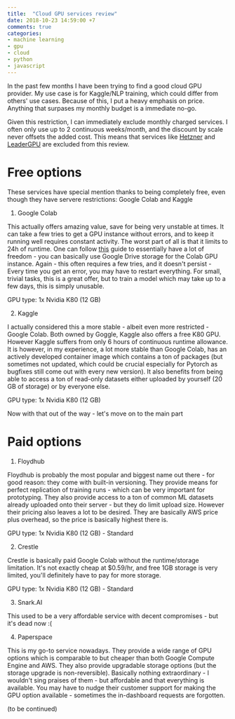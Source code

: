 ```yaml
---
title:  "Cloud GPU services review"
date: 2018-10-23 14:59:00 +7
comments: true
categories:
- machine learning
- gpu
- cloud
- python
- javascript
---
```


In the past few months I have been trying to find a good cloud GPU provider. My use case is for Kaggle/NLP training, which could differ from others' use cases. Because of this, I put a heavy emphasis on price. Anything that surpases my monthly budget is a immediate no-go.

Given this restriction, I can immediately exclude monthly charged services. I often only use up to 2 continuous weeks/month, and the discount by scale never offsets the added cost. This means that services like [Hetzner](https://www.hetzner.com/?country=us) and [LeaderGPU](https://www.leadergpu.com/) are excluded from this review.

# Free options

These services have special mention thanks to being completely free, even though they have servere restrictions: Google Colab and Kaggle

1. Google Colab

This actually offers amazing value, save for being very unstable at times. It can take a few tries to get a GPU instance without errors, and to keep it running well requires constant activity. The worst part of all is that it limits to 24h of runtime. One can follow [this](https://medium.com/deep-learning-turkey/google-colab-free-gpu-tutorial-e113627b9f5d) guide to essentially have a lot of freedom - you can basically use Google Drive storage for the Colab GPU instance. Again - this often requires a few tries, and it doesn't persist - Every time you get an error, you may have to restart everything. For small, trivial tasks, this is a great offer, but to train a model which may take up to a few days, this is simply unusable.

GPU type: 1x Nvidia K80 (12 GB)

2. Kaggle

I actually considered this a more stable - albeit even more restricted - Google Colab. Both owned by Goggle, Kaggle also offers a free K80 GPU. However Kaggle suffers from only 6 hours of continuous runtime allowance. It is however, in my experience, a lot more stable than Google Colab, has an actively developed container image which contains a ton of packages (but sometimes not updated, which could be crucial especially for Pytorch as bugfixes still come out with every new version). It also benefits from being able to access a ton of read-only datasets either uploaded by yourself (20 GB of storage) or by everyone else.

GPU type: 1x Nvidia K80 (12 GB)

Now with that out of the way - let's move on to the main part

# Paid options

1. Floydhub

Floydhub is probably the most popular and biggest name out there - for good reason: they come with built-in versioning. They provide means for perfect replication of training runs - which can be very important for prototyping. They also provide access to a ton of common ML datasets already uploaded onto their server - but they do limit upload size. However their pricing also leaves a lot to be desired. They are basically AWS price plus overhead, so the price is basically highest there is.

GPU type: 1x Nvidia K80 (12 GB) - Standard

2. Crestle

Crestle is basically paid Google Colab without the runtime/storage limitation. It's not exactly cheap at $0.59/hr, and free 1GB storage is very limited, you'll definitely have to pay for more storage. 

GPU type: 1x Nvidia K80 (12 GB) - Standard

3. Snark.AI

This used to be a very affordable service with decent compromises - but it's dead now :(

4. Paperspace

This is my go-to service nowadays. They provide a wide range of GPU options which is comparable to but cheaper than both Google Compute Engine and AWS. They also provide upgradable storage options (but the storage upgrade is non-reversible). Basically nothing extraordinary - I wouldn't sing praises of them - but affordable and that everything is available. You may have to nudge their customer support for making the GPU option available - sometimes the in-dashboard requests are forgotten.

(to be continued)